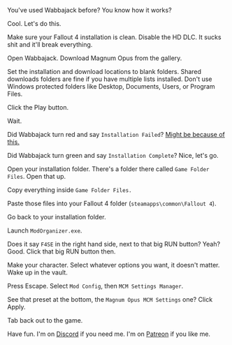 You've used Wabbajack before? You know how it works?

Cool. Let's do this.

Make sure your Fallout 4 installation is clean. Disable the HD DLC. It sucks shit and it'll break everything.  

Open Wabbajack. Download Magnum Opus from the gallery.

Set the installation and download locations to blank folders. Shared downloads folders are fine if you have multiple lists installed. Don't use Windows protected folders like Desktop, Documents, Users, or Program Files.

Click the Play button.

Wait.

Did Wabbajack turn red and say `Installation Failed`? [Might be because of this.](https://github.com/LivelyDismay/magnum-opus/blob/main/README.md#problems-with-wabbajack)

Did Wabbajack turn green and say `Installation Complete`? Nice, let's go.

Open your installation folder. There's a folder there called `Game Folder Files`. Open that up.

Copy everything inside `Game Folder Files.`

Paste those files into your Fallout 4 folder (`steamapps\common\Fallout 4`).

Go back to your installation folder.

Launch `ModOrganizer.exe`.

Does it say `F4SE` in the right hand side, next to that big RUN button? Yeah? Good. Click that big RUN button then.

Make your character. Select whatever options you want, it doesn't matter. Wake up in the vault.

Press Escape. Select `Mod Config`, then `MCM Settings Manager`.

See that preset at the bottom, the `Magnum Opus MCM Settings` one? Click Apply.

Tab back out to the game.

Have fun. I'm on [Discord](https://discord.gg/yABEjwB) if you need me. I'm on [Patreon](https://www.patreon.com/nicholasjae) if you like me.
